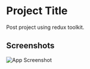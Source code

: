 
# Project Title

Post project using redux toolkit.




## Screenshots

![App Screenshot](https://via.placeholder.com/468x300?text=App+Screenshot+Here)

